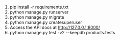 1. pip install -r requirements.txt
2. python manage.py runserver
3. python manage.py migrate
4. python manage.py createsuperuser
5. Access the API docs at http://127.0.0.1:8000/
6. python manage.py test -v2 --keepdb products.tests
